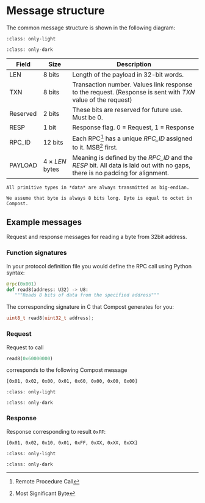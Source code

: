 # Message structure

The common message structure is shown in the following diagram:

```{image} /_static/image/getting_started/msg_structure.svg
:class: only-light
```

```{image} /_static/image/getting_started/msg_structure_white.svg
:class: only-dark
```

| Field     | Size    | Description |
| --------- | ------- | ----------- |
| LEN       | 8 bits  | Length of the payload in 32-bit words. |
| TXN       | 8 bits  | Transaction number. Values link response to the request. (Response is sent with *TXN* value of the request) |
| Reserved  | 2 bits  | These bits are reserved for future use. Must be 0. |
| RESP      | 1 bit   | Response flag. 0 = Request, 1 = Response |
| RPC_ID    | 12 bits | Each RPC[^1] has a unique *RPC_ID* assigned to it. MSB[^2] first. |
| PAYLOAD   | 4 × *LEN* bytes | Meaning is defined by the *RPC_ID* and the *RESP* bit. All data is laid out with no gaps, there is no padding for alignment. |

[^1]: Remote Procedure Call
[^2]: Most Significant Byte

```{important}
All primitive types in *data* are always transmitted as big-endian.
```

```{note}
We assume that byte is always 8 bits long. Byte is equal to octet in Compost.
```

## Example messages

Request and response messages for reading a byte from 32bit address.

### Function signatures

In your protocol definition file you would define the RPC call using Python syntax:

```python
@rpc(0x001)
def read8(address: U32) -> U8:
   """Reads 8 bits of data from the specified address"""
```

The corresponding signature in C that Compost generates for you:

```c
uint8_t read8(uint32_t address);
```

### Request

Request to call

```python
read8(0x60000000)
```

corresponds to the following Compost message

`[0x01, 0x02, 0x00, 0x01, 0x60, 0x00, 0x00, 0x00]`

```{image} /_static/image/getting_started/example_read8_req.svg
:class: only-light
```

```{image} /_static/image/getting_started/example_read8_req_white.svg
:class: only-dark
```

### Response

Response corresponding to result `0xFF`:

`[0x01, 0x02, 0x10, 0x01, 0xFF, 0xXX, 0xXX, 0xXX]`

```{image} /_static/image/getting_started/example_read8_resp.svg
:class: only-light
```

```{image} /_static/image/getting_started/example_read8_resp_white.svg
:class: only-dark
```
